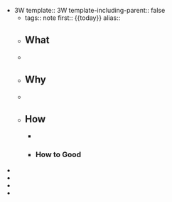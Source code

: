 - 3W
  template:: 3W
  template-including-parent:: false
	- tags:: note
	  first:: {{today}}
	  alias::
	- ## What
	-
	- ## Why
	-
	- ## How
		-
		- ### How to Good
-
-
-
-